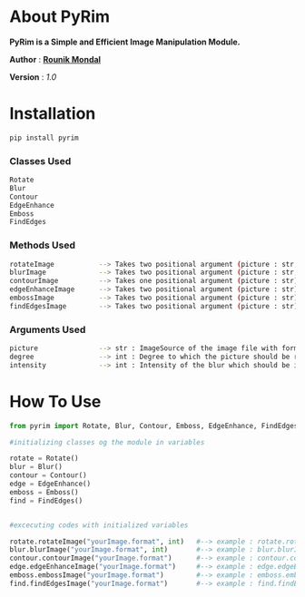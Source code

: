 # About PyRim
**PyRim is a Simple and Efficient Image Manipulation Module.**

**Author**  : **[Rounik Mondal](https://rounik.herokuapp.com/)**

**Version** : *1.0*

# Installation
```python
pip install pyrim
```

### Classes Used
```python
Rotate
Blur
Contour
EdgeEnhance
Emboss
FindEdges
```

### Methods Used
```bash
rotateImage           --> Takes two positional argument (picture : str, degree : int)
blurImage             --> Takes two positional argument (picture : str, intensity : int)
contourImage          --> Takes one positional argument (picture : str)
edgeEnhanceImage      --> Takes two positional argument (picture : str)
embossImage           --> Takes two positional argument (picture : str)
findEdgesImage        --> Takes two positional argument (picture : str)
```

### Arguments Used
```bash
picture               --> str : ImageSource of the image file with format which needs to be edited
degree                --> int : Degree to which the picture should be rotated in "rotateImage" Method
intensity             --> int : Intensity of the blur which should be implemented on the image in "blurImage" Method
```


# How To Use

```python
from pyrim import Rotate, Blur, Contour, Emboss, EdgeEnhance, FindEdges

#initializing classes og the module in variables

rotate = Rotate()
blur = Blur()
contour = Contour()
edge = EdgeEnhance()
emboss = Emboss()
find = FindEdges()


#excecuting codes with initialized variables

rotate.rotateImage("yourImage.format", int)   #--> example : rotate.rotateImage("my_image.png", 90) 
blur.blurImage("yourImage.format", int)       #--> example : blur.blurImage("my_image.png", 20)
contour.contourImage("yourImage.format")      #--> example : contour.contourImage("my_image.png")
edge.edgeEnhanceImage("yourImage.format")     #--> example : edge.edgeEnhanceImage("my_image.png")
emboss.embossImage("yourImage.format")        #--> example : emboss.embossImage("my_image.png")
find.findEdgesImage("yourImage.format")       #--> example : find.findEdgesImage("my_image.png")
```
